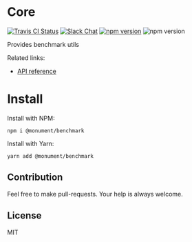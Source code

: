 # Core

[![Travis CI Status](https://img.shields.io/travis/monumentjs/core/master.svg?logo=travis)](https://travis-ci.org/monumentjs/core)
[![Slack Chat](https://img.shields.io/badge/slack-chat-brightgreen.svg?logo=slack)](https://join.slack.com/t/monumentjs/shared_invite/enQtNDY1ODA1MTExMzQ4LTI0MjllODEwOTk5MjM0NGIwY2YwNzVjNDU3YjEwYzYwYTNjMmI0NjFkNmNjMDFlMjA1NzgzODk0NjcxZTc4NjM)
[![npm version](https://badge.fury.io/js/%40monument%2Fbenchmark.svg)](https://badge.fury.io/js/%40monument%2Fbenchmark)
![npm version](https://david-dm.org/monumentjs/benchmark.svg)

Provides benchmark utils

Related links:

- [API reference](https://monumentjs.github.io/package/benchmark/latest)

# Install

Install with NPM:

```
npm i @monument/benchmark
```

Install with Yarn:

```
yarn add @monument/benchmark
```

## Contribution

Feel free to make pull-requests.
Your help is always welcome.


## License

MIT

